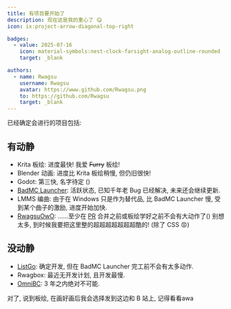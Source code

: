```yaml
---
title: 有项目要开始了
description: 现在这是我的重心了 😋
icon: ix:project-arrow-diagonal-top-right

badges:
  - value: 2025-07-16
    icon: material-symbols:nest-clock-farsight-analog-outline-rounded
    target: _blank

authors:
  - name: Rwagsu
    username: Rwagsu
    avatar: https://www.github.com/Rwagsu.png
    to: https://github.com/Rwagsu
    target: _blank
---
```


已经确定会进行的项目包括:

## 有动静
- Krita 板绘: 进度最快! 我爱 ~~Furry~~ 板绘!
- Blender 动画: 进度比 Krita 板绘稍慢, 但仍旧很快!
- Godot: 第三快, 名字待定 ()
- [BadMC Launcher](https://github.com/BadBC-Studio/BadMC_Launcher): 活跃状态, 已知千年老 Bug 已经解决, 未来还会继续更新.
- LMMS 编曲: 由于在 Windows 只是作为替代品, 比 BadMC Launcher 慢, 受到某个曲子的激励, 进度开始加快.
- [RwagsuOwO](https://github.com/Rwagsu/RwagsuOwO): ......至少在 [PR](https://github.com/ocavue/starlight-theme-nova/pull/89) 合并之前或板绘学好之前不会有大动作了()
  别想太多, 到时候我要把这里整的超超超超超超超酷的! (除了 CSS 😡)

## 没动静
- [ListGo](https://github.com/Rwagsu/ListGo): 确定开发, 但在 BadMC Launcher 完工前不会有太多动作.
- Rwagbox: 最近无开发计划, 且开发最慢.
- [OmniBC](https://github.com/BadBC-Studio/OmniBC): 3 年之内绝对不可能.

对了, 说到板绘, 在画好画后我会选择发到这边和 B 站上, 记得看看awa